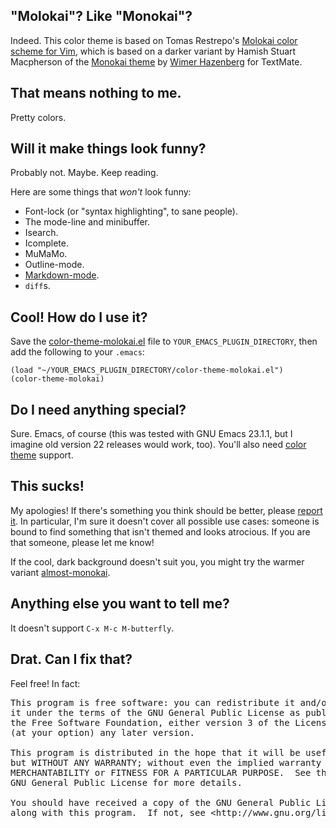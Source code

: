 "Molokai"?  Like "Monokai"?
---------------------------

Indeed.  This color theme is based on Tomas Restrepo's [Molokai color
scheme for Vim](http://winterdom.com/2008/08/molokaiforvim), which is
based on a darker variant by Hamish Stuart Macpherson of the [Monokai
theme](http://www.monokai.nl/blog/2006/07/15/textmate-color-theme/) by
[Wimer Hazenberg](http://www.molokai.nl) for TextMate.


That means nothing to me.
-------------------------

Pretty colors.


Will it make things look funny?
-------------------------------

Probably not.  Maybe.  Keep reading.

Here are some things that *won't* look funny:
     
 * Font-lock (or "syntax highlighting", to sane people).
 * The mode-line and minibuffer.
 * Isearch.
 * Icomplete.
 * MuMaMo.
 * Outline-mode.
 * [Markdown-mode](http://jblevins.org/projects/markdown-mode/).
 * `diff`s.


Cool!  How do I use it?
-----------------------

Save the [color-theme-molokai.el](tip/color-theme-molokai.el) file to
`YOUR_EMACS_PLUGIN_DIRECTORY`, then add the following to your `.emacs`:

    (load "~/YOUR_EMACS_PLUGIN_DIRECTORY/color-theme-molokai.el")
    (color-theme-molokai)


Do I need anything special?
---------------------------

Sure.  Emacs, of course (this was tested with GNU Emacs 23.1.1, but I imagine old version 22 releases would work, too).  You'll also need [color theme](http://www.emacswiki.org/emacs/ColorTheme) support.


This sucks!
-----------

My apologies!  If there's something you think should be better, please
[report it](../issues/new).  In particular, I'm sure it doesn't cover
all possible use cases: someone is bound to find something that isn't
themed and looks atrocious.  If you are that someone, please let me
know!

If the cool, dark background doesn't suit you, you might try the
warmer variant
[almost-monokai](http://github.com/lut4rp/almost-monokai/).


Anything else you want to tell me?
----------------------------------

It doesn't support `C-x M-c M-butterfly`.


Drat.  Can I fix that?
----------------------

Feel free!  In fact:

<pre>
This program is free software: you can redistribute it and/or modify
it under the terms of the GNU General Public License as published by
the Free Software Foundation, either version 3 of the License, or
(at your option) any later version.

This program is distributed in the hope that it will be useful,
but WITHOUT ANY WARRANTY; without even the implied warranty of
MERCHANTABILITY or FITNESS FOR A PARTICULAR PURPOSE.  See the
GNU General Public License for more details.

You should have received a copy of the GNU General Public License
along with this program.  If not, see &lt;http://www.gnu.org/licenses/&gt;.
</pre>
